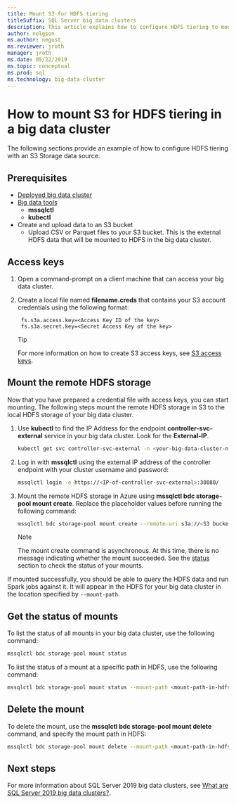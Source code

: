 ```yaml
---
title: Mount S3 for HDFS tiering
titleSuffix: SQL Server big data clusters
description: This article explains how to configure HDFS tiering to mount an external S3 file system into HDFS on a SQL Server 2019 big data cluster (preview).
author: nelgson
ms.author: negust
ms.reviewer: jroth
manager: jroth
ms.date: 05/22/2019
ms.topic: conceptual
ms.prod: sql
ms.technology: big-data-cluster
---
```


# How to mount S3 for HDFS tiering in a big data cluster

The following sections provide an example of how to configure HDFS tiering with an S3 Storage data source.

## Prerequisites

- [Deployed big data cluster](deployment-guidance.md)
- [Big data tools](deploy-big-data-tools.md)
  - **mssqlctl**
  - **kubectl**
- Create and upload data to an S3 bucket 
  - Upload CSV or Parquet files to your S3 bucket. This is the external HDFS data that will be mounted to HDFS in the big data cluster.

## Access keys

1. Open a command-prompt on a client machine that can access your big data cluster.

1. Create a local file named **filename.creds** that contains your S3 account credentials using the following format:

   ```text
    fs.s3a.access.key=<Access Key ID of the key>
    fs.s3a.secret.key=<Secret Access Key of the key>
   ```

   > [!TIP]
   > For more information on how to create S3 access keys, see [S3 access keys](https://docs.aws.amazon.com/general/latest/gr/aws-sec-cred-types.html#access-keys-and-secret-access-keys).

## <a id="mount"></a> Mount the remote HDFS storage

Now that you have prepared a credential file with access keys, you can start mounting. The following steps mount the remote HDFS storage in S3 to the local HDFS storage of your big data cluster.

1. Use **kubectl** to find the IP Address for the endpoint **controller-svc-external** service in your big data cluster. Look for the **External-IP**.

   ```bash
   kubectl get svc controller-svc-external -n <your-big-data-cluster-name>
   ```

1. Log in with **mssqlctl** using the external IP address of the controller endpoint with your cluster username and password:

   ```bash
   mssqlctl login -e https://<IP-of-controller-svc-external>:30080/
   ```

1. Mount the remote HDFS storage in Azure using **mssqlctl bdc storage-pool mount create**. Replace the placeholder values before running the following command:

   ```bash
   mssqlctl bdc storage-pool mount create --remote-uri s3a://<S3 bucket name> --mount-path /mounts/<mount-name> --credential-file <path-to-s3-credentials>/file.creds
   ```

   > [!NOTE]
   > The mount create command is asynchronous. At this time, there is no message indicating whether the mount succeeded. See the [status](#status) section to check the status of your mounts.

If mounted successfully, you should be able to query the HDFS data and run Spark jobs against it. It will appear in the HDFS for your big data cluster in the location specified by `--mount-path`.

## <a id="status"></a> Get the status of mounts

To list the status of all mounts in your big data cluster, use the following command:

```bash
mssqlctl bdc storage-pool mount status
```

To list the status of a mount at a specific path in HDFS, use the following command:

```bash
mssqlctl bdc storage-pool mount status --mount-path <mount-path-in-hdfs>
```

## <a id="delete"></a> Delete the mount

To delete the mount, use the **mssqlctl bdc storage-pool mount delete** command, and specify the mount path in HDFS:

```bash
mssqlctl bdc storage-pool mount delete --mount-path <mount-path-in-hdfs>
```

## Next steps

For more information about SQL Server 2019 big data clusters, see [What are SQL Server 2019 big data clusters?](big-data-cluster-overview.md).
